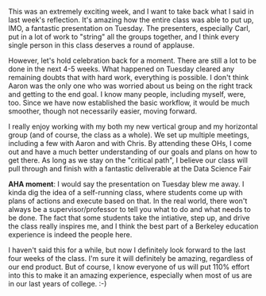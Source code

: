 This was an extremely exciting week, and I want to take back what I said in last week's reflection. It's amazing 
how the entire class was able to put up, IMO, a fantastic presentation on Tuesday. The presenters, especially 
Carl, put in a lot of work to "string" all the groups together, and I think every single person in this class 
deserves a round of applause.

However, let's hold celebration back for a moment. There are still a lot to be done in the next 4-5 weeks. What 
happened on Tuesday cleared any remaining doubts that with hard work, everything is possible. I don't think 
Aaron was the only one who was worried about us being on the right track and getting to the end goal. I know 
many people, including myself, were, too. Since we have now established the basic workflow, it would be much 
smoother, though not necessarily easier, moving forward.

I really enjoy working with my both my new vertical group and my horizontal group (and of course, the class as a 
whole). We set up multiple meetings, including a few with Aaron and with Chris. By attending these OHs, I come 
out and have a much better understanding of our goals and plans on how to get there. As long as we stay on the 
"critical path", I believe our class will pull through and finish with a fantastic deliverable at the Data 
Science Fair

**AHA moment**: I would say the presentation on Tuesday blew me away. I kinda dig the idea of a self-running 
class, where students come up with plans of actions and execute based on that. In the real world, there won't 
always be a supervisor/professor to tell you what to do and what needs to be done. The fact that some students 
take the intiative, step up, and drive the class really inspires me, and I think the best part of a Berkeley 
education experience is indeed the people here.

I haven't said this for a while, but now I definitely look forward to the last four weeks of the class. I'm sure 
it will definitely be amazing, regardless of our end product. But of course, I know everyone of us will put 
110% effort into this to make it an amazing experience, especially when most of us are in our last years of 
college. :-)
